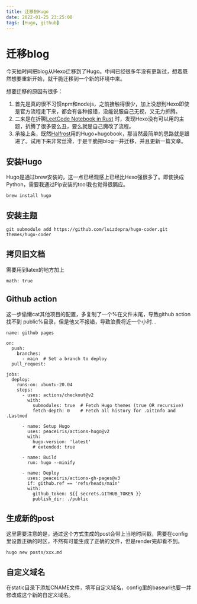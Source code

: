 ```yaml
---
title: 迁移到Hugo
date: 2022-01-25 23:25:08
tags: [Hugo, github]
---
```


# 迁移blog

今天抽时间把blog从Hexo迁移到了Hugo。中间已经很多年没有更新过，想着既然想要重新开始，就干脆迁移到一个新的环境中来。

想要迁移的原因有很多：
1. 首先是真的很不习惯npm和nodejs，之前接触得很少，加上没想到Hexo即使是官方流程走下来，都会有各种报错，没能说服自己无视，又无力折腾。
2. 二来是在折腾[LeetCode Notebook in Rust](https://github.com/saukymo/leetcode-notebook-rs) 时，发现Hexo没有可以用的主题，折腾了很多要么丑，要么就是自己魔改了流程。
3. 承接上条，既然[Halfrost](https://books.halfrost.com/leetcode/)用的Hugo+hugobook，那当然最简单的思路就是跟进了。试用下来非常丝滑，于是干脆把blog一并迁移，并且更新一篇文章。

## 安装Hugo

Hugo是通过brew安装的，这一点已经观感上已经比Hexo强很多了。即使换成Python，需要我通过Pip安装的tool我也觉得很膈应。

```
brew install hugo
```

## 安装主题
```
git submodule add https://github.com/luizdepra/hugo-coder.git themes/hugo-coder
```

## 拷贝旧文档
需要用到latex的地方加上
```
math: true
```
## Github action
这一步偷懒cat其他项目的配置，多复制了一个%在文件末尾，导致github action找不到 public%目录，但是他又不报错，导致浪费将近一个小时…

```
name: github pages

on:
  push:
    branches:
      - main  # Set a branch to deploy
  pull_request:

jobs:
  deploy:
    runs-on: ubuntu-20.04
    steps:
      - uses: actions/checkout@v2
        with:
          submodules: true  # Fetch Hugo themes (true OR recursive)
          fetch-depth: 0    # Fetch all history for .GitInfo and .Lastmod

      - name: Setup Hugo
        uses: peaceiris/actions-hugo@v2
        with:
          hugo-version: 'latest'
          # extended: true

      - name: Build
        run: hugo --minify

      - name: Deploy
        uses: peaceiris/actions-gh-pages@v3
        if: github.ref == 'refs/heads/main'
        with:
          github_token: ${{ secrets.GITHUB_TOKEN }}
          publish_dir: ./public
```

## 生成新的post

这里需要注意的是，通过这个方式生成的post会带上当地时间戳，需要在config里设置正确的时区，不然有可能生成了正确的文件，但是render完却看不到。

```
hugo new posts/xxx.md
```


## 自定义域名

在static目录下添加CNAME文件，填写自定义域名，config里的baseurl也要一并修改成这个新的自定义域名。